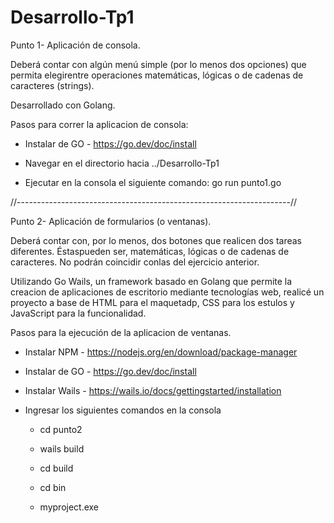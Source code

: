 # Desarrollo-Tp1

Punto 1- Aplicación de consola.

Deberá contar con algún menú simple (por lo menos dos opciones) que permita elegirentre operaciones matemáticas, lógicas o de cadenas de caracteres (strings). 

Desarrollado con Golang.

Pasos para correr la aplicacion de consola:

- Instalar de GO - https://go.dev/doc/install 

- Navegar en el directorio hacia ../Desarrollo-Tp1 

- Ejecutar en la consola el siguiente comando:  go run punto1.go

//--------------------------------------------------------------------//

Punto 2- Aplicación de formularios (o ventanas).

Deberá contar con, por lo menos, dos botones que realicen dos tareas diferentes. Éstaspueden ser, matemáticas, lógicas o de cadenas de caracteres. No podrán coincidir conlas del ejercicio anterior.

Utilizando Go Wails, un framework basado en Golang que permite la creacion de aplicaciones de escritorio mediante tecnologías web, realicé un proyecto a base de HTML para el maquetadp, CSS para los estulos y JavaScript para la funcionalidad.

Pasos para la ejecución de la aplicacion de ventanas.

- Instalar NPM  - https://nodejs.org/en/download/package-manager

- Instalar de GO - https://go.dev/doc/install 

- Instalar Wails - https://wails.io/docs/gettingstarted/installation


- Ingresar los siguientes comandos en la consola 

    - cd punto2    

    - wails build 

    - cd build 

    - cd bin

    - myproject.exe



